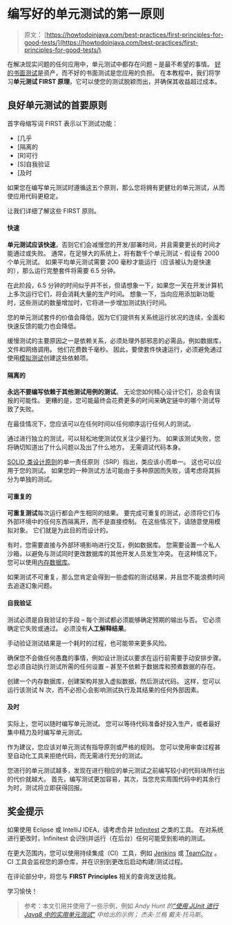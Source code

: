 # 编写好的单元测试的第一原则

> 原文： [https://howtodoinjava.com/best-practices/first-principles-for-good-tests/](https://howtodoinjava.com/best-practices/first-principles-for-good-tests/)

在解决现实问题的任何应用中，单元测试中都存在问题 – 是最不希望的事情。 [好的书面测试](//howtodoinjava.com/best-practices/unit-testing-best-practices-junit-reference-guide/)是资产，而不好的书面测试是您应用的负担。 在本教程中，我们将学习**单元测试 FIRST 原理**，它可以使您的测试脱颖而出，并确保其收益超过成本。

## 良好单元测试的首要原则

首字母缩写词 FIRST 表示以下测试功能：

*   [几乎
*   [隔离的
*   [R]可行
*   [S]自我验证
*   [及时

如果您在编写单元测试时遵循这五个原则，那么您将拥有更健壮的单元测试，从而使应用代码更稳定。

让我们详细了解这些 FIRST 原则。

#### 快速

**单元测试应该快速**，否则它们会减慢您的开发/部署时间，并且需要更长的时间才能通过或失败。 通常，在足够大的系统上，将有数千个单元测试 - 假设有 2000 个单元测试。 如果平均单元测试需要 200 毫秒才能运行（应该被认为是快速的），那么运行完整套件将需要 6.5 分钟。

在此阶段，6.5 分钟的时间似乎并不长，但请想象一下，如果您一天在开发计算机上多次运行它们，将会消耗大量的生产时间。 想象一下，当向应用添加新功能时，这些测试的数量增加时，它将进一步增加测试执行时间。

您的单元测试套件的价值会降低，因为它们提供有关系统运行状况的连续，全面和快速反馈的能力也会降低。

缓慢测试的主要原因之一是依赖关系，必须处理外部邪恶的必需品，例如数据库，文件和网络调用。 他们花费数千毫秒。 因此，要使套件快速运行，必须避免通过使用[模拟测试](https://howtodoinjava.com/library/mock-testing-using-powermock-with-junit-and-mockito/)创建这些依赖项。

#### 隔离的

**永远不要编写依赖于其他测试用例的测试**。 无论您如何精心设计它们，总会有误报的可能性。 更糟的是，您可能最终会花费更多的时间来确定链中的哪个测试导致了失败。

在最佳情况下，您应该可以在任何时间以任何顺序运行任何人的测试。

通过进行独立的测试，可以轻松地使测试仅关注少量行为。 如果该测试失败，您将确切知道出了什么问题以及出了什么地方。 无需调试代码本身。

[SOLID 类设计原则](//howtodoinjava.com/best-practices/5-class-design-principles-solid-in-java/)的单一责任原则（SRP）指出，类应该小而单一。 这也可以应用于您的测试。 如果您的一种测试方法可能由于多种原因而失败，请考虑将其拆分为单独的测试。

#### 可重复的

**可重复测试**每次运行都会产生相同的结果。 要完成可重复的测试，必须将它们与外部环境中的任何东西隔离开，而不是直接控制。 在这些情况下，请随意使用模拟对象。 它们就是为此目的而设计的。

有时，您需要直接与外部环境影响进行交互，例如数据库。 您需要设置一个私人沙箱，以避免与测试同时更改数据库的其他开发人员发生冲突。 在这种情况下，您可以使用[内存数据库](//howtodoinjava.com/hibernate/hibernate-4-using-in-memory-database-with-hibernate/)。

如果测试不可重复，那么您肯定会得到一些虚假的测试结果，并且您不能浪费时间去追逐幻象问题。

#### 自我验证

测试必须是自我验证的手段 – 每个测试都必须能够确定预期的输出与否。 它必须确定它失败或通过。 必须没有**人工解释结果**。

手动验证测试结果是一个耗时的过程，也可能带来更多风险。

确保您不会做任何愚蠢的事情，例如设计测试以要求在运行前需要手动安排步骤。 您必须自动执行测试所需的任何设置 – 甚至不依赖于数据库和预煮数据的存在。

创建一个内存数据库，创建架构并放入虚拟数据，然后测试代码。 这样，您可以运行该测试 N 次，而不必担心会影响测试执行及其结果的任何外部因素。

#### 及时

实际上，您可以随时编写单元测试。 您可以等待代码准备好投入生产，或者最好集中精力及时编写单元测试。

作为建议，您应该对单元测试有指导原则或严格的规则。 您可以使用审查过程甚至自动化工具来拒绝代码，而无需进行充分的测试。

您进行的单元测试越多，发现在进行相应的单元测试之前编写较小的代码块所付出的代价就越大。 首先，编写测试更加容易，其次，当您充实周围代码中的其余行为时，测试将立即获得回报。

## 奖金提示

如果使用 Eclipse 或 IntelliJ IDEA，请考虑合并 [Infinitest](https://infinitest.github.io/) 之类的工具。 在对系统进行更改时，Infinitest 会识别并运行（在后台）任何可能受到影响的测试。

在更大范围内，您可以使用持续集成（CI）工具，例如 [Jenkins](https://jenkins.io/) 或 [TeamCity](https://www.jetbrains.com/teamcity/) 。 CI 工具会监视您的源仓库，并在识别到更改后启动构建/测试过程。

在评论部分中，将您与 **FIRST Principles** 相关的查询发送给我。

学习愉快！

> 参考：本文引用并使用了一些示例，例如 *Andy Hunt 的[“使用 JUnit 进行 Java8 中的实用单元测试”](https://pragprog.com/book/utj2/pragmatic-unit-testing-in-java-8-with-junit) 中给出的示例； 杰夫·兰格 戴夫·托马斯*。